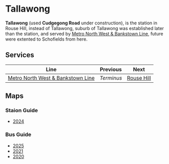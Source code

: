 # Tallawong

**Tallawong** (used **Cudgegong Road** under construction), is the station in Rouse Hill, instead of Tallawong, suburb of Tallawong was established later than the station, and served by [Metro North West & Bankstown Line](/metro/m1), future were extented to Schofields from here.

## Services

| Line | Previous | Next |
| ------------------------- | -------------------- | -------------------- |
| [Metro North West & Bankstown Line](/metro/m1) | *Terminus* | [Rouse Hill](/rousehill/rousehill) |
## Maps

### Staion Guide
- [2024](CUD_APCP_001.pdf)

### Bus Guide
- [2025](CUD_APXP_BSG_WCAG_20250119.pdf)
- [2021](CUD_APCP_007.pdf)
- [2020](CUD_APCP_007(old).pdf)